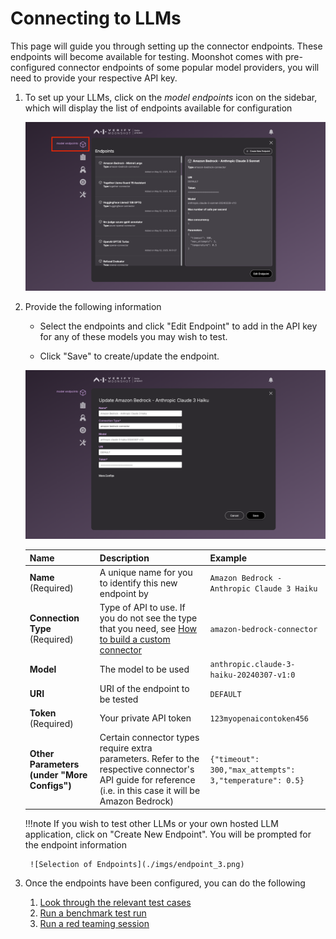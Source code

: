 # Connecting to LLMs

This page will guide you through setting up the connector endpoints. These endpoints will become available for testing. Moonshot comes with pre-configured connector endpoints of some popular model providers, you will need to provide your respective API key.

1. To set up your LLMs, click on the *model endpoints* icon on the sidebar, which will display the list of endpoints available for configuration

    ![List of Endpoints](./imgs/endpoint_1.png)

2. Provide the following information 
    - Select the endpoints and click "Edit Endpoint" to add in the API key for any of these models you may wish to test. 

    - Click "Save" to create/update the endpoint.

    ![Creating New Endpoints](./imgs/endpoint_2.png)

    | Name                    | Description                                                                                                                         | Example                                     |
    |-------------------------|-------------------------------------------------------------------------------------------------------------------------------------|---------------------------------------------|
    | **Name** (Required)     | A unique name for you to identify this new endpoint by                                                                              | `Amazon Bedrock - Anthropic Claude 3 Haiku`                                   |
    | **Connection Type** (Required) | Type of API to use. If you do not see the type that you need, see [How to build a custom connector](../../tutorial/contributor/create_connector.md)                           | `amazon-bedrock-connector`                          |
    | **Model** | The model to be used                       | `anthropic.claude-3-haiku-20240307-v1:0`                          |
    | **URI**                 | URI of the endpoint to be tested                                                                                                    | `DEFAULT`                              |
    | **Token** (Required)            | Your private API token                                                                                                              | `123myopenaicontoken456`                    |
    | **Other Parameters (under "More Configs")**    | Certain connector types require extra parameters. Refer to the respective connector's API guide for reference (i.e. in this case it will be Amazon Bedrock)| ```{"timeout": 300,"max_attempts": 3,"temperature": 0.5}``` |

    !!!note
        If you wish to test other LLMs or your own hosted LLM application, click on "Create New Endpoint". You will be prompted for the endpoint information

        ![Selection of Endpoints](./imgs/endpoint_3.png)


3. Once the endpoints have been configured, you can do the following
    1. [Look through the relevant test cases](./choosing_relevant_tests.md)
    2. [Run a benchmark test run](./running_benchmarks.md)
    3. [Run a red teaming session](./running_red_teaming.md)


